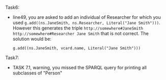 Task6:
* line49, you are asked to add an individual of Researcher for which you used `g.add((ns.JaneSmith, ns.Researcher, Literal("Jane Smith")))`. However this generates the triple `http://somewhere#JaneSmith http://somewhere#Researcher Jane Smith` that is not correct. The solution would be:
	```g.add((ns.JaneSmith, RDF.type, ns.Researcher))
	g.add((ns.JaneSmith, vcard.name, Literal("Jane Smith")))
	 ```
Task7:
* TASK 7.1, warning, you missed the SPARQL query for printing all subclasses of "Person"